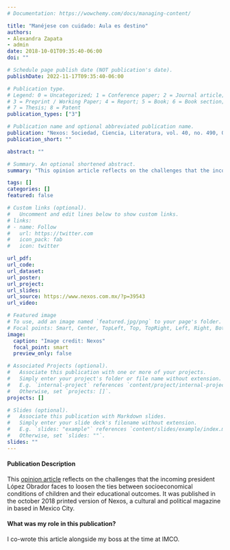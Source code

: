 ```yaml
---
# Documentation: https://wowchemy.com/docs/managing-content/

title: "Manéjese con cuidado: Aula es destino"
authors:
- Alexandra Zapata
- admin
date: 2018-10-01T09:35:40-06:00
doi: ""

# Schedule page publish date (NOT publication's date).
publishDate: 2022-11-17T09:35:40-06:00

# Publication type.
# Legend: 0 = Uncategorized; 1 = Conference paper; 2 = Journal article;
# 3 = Preprint / Working Paper; 4 = Report; 5 = Book; 6 = Book section;
# 7 = Thesis; 8 = Patent
publication_types: ["3"]

# Publication name and optional abbreviated publication name.
publication: "Nexos: Sociedad, Ciencia, Literatura, vol. 40, no. 490, Oct. 2018, pp. 33"
publication_short: ""

abstract: ""

# Summary. An optional shortened abstract.
summary: "This opinion article reflects on the challenges that the incoming president López Obrador faces to break the ties between social and educational outcomes. It was published in the october 2018 printed version of Nexos, a cultural and political magazine in based in Mexico City."

tags: []
categories: []
featured: false

# Custom links (optional).
#   Uncomment and edit lines below to show custom links.
# links:
# - name: Follow
#   url: https://twitter.com
#   icon_pack: fab
#   icon: twitter

url_pdf:
url_code:
url_dataset:
url_poster:
url_project:
url_slides:
url_source: https://www.nexos.com.mx/?p=39543
url_video:

# Featured image
# To use, add an image named `featured.jpg/png` to your page's folder. 
# Focal points: Smart, Center, TopLeft, Top, TopRight, Left, Right, BottomLeft, Bottom, BottomRight.
image:
  caption: "Image credit: Nexos"
  focal_point: smart
  preview_only: false

# Associated Projects (optional).
#   Associate this publication with one or more of your projects.
#   Simply enter your project's folder or file name without extension.
#   E.g. `internal-project` references `content/project/internal-project/index.md`.
#   Otherwise, set `projects: []`.
projects: []

# Slides (optional).
#   Associate this publication with Markdown slides.
#   Simply enter your slide deck's filename without extension.
#   E.g. `slides: "example"` references `content/slides/example/index.md`.
#   Otherwise, set `slides: ""`.
slides: ""
---
```


#### Publication Description

This [opinion article](https://www.nexos.com.mx/?p=39543) reflects on the challenges that the incoming president López Obrador faces to loosen the ties between socioeconomical conditions of children and their educational outcomes. It was published in the october 2018 printed version of Nexos, a cultural and political magazine in based in Mexico City.

#### What was my role in this publication?

I co-wrote this article alongside my boss at the time at IMCO.